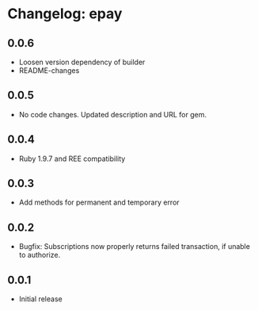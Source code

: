 # Changelog: epay

## 0.0.6
- Loosen version dependency of builder
- README-changes

## 0.0.5
- No code changes. Updated description and URL for gem.

## 0.0.4
- Ruby 1.9.7 and REE compatibility

## 0.0.3
- Add methods for permanent and temporary error

## 0.0.2
- Bugfix: Subscriptions now properly returns failed transaction, if unable to authorize.

## 0.0.1
- Initial release
